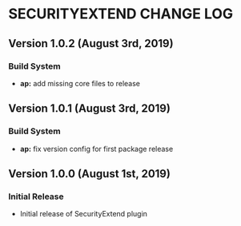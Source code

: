 # SECURITYEXTEND CHANGE LOG

## Version 1.0.2 (August 3rd, 2019)

### Build System

- **ap:** add missing core files to release

## Version 1.0.1 (August 3rd, 2019)

### Build System

- **ap:** fix version config for first package release

## Version 1.0.0 (August 1st, 2019)

### Initial Release

- Initial release of SecurityExtend plugin

